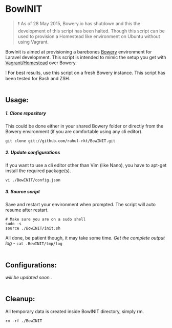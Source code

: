 # BowINIT
>:exclamation: As of 28 May 2015, Bowery.io has shutdown and this the development of this script has been halted. Though this script can be used to provision a Homestead like environment on Ubuntu without using Vagrant.

BowInit is aimed at provisioning a barebones [Bowery](http://bowery.io/) environment for Laravel development. This script is intended to mimic the setup you get with [Vagrant](https://www.vagrantup.com/)/[Homestead](http://laravel.com/docs/5.0/homestead) over Bowery.

:grey_exclamation: For best results, use this script on a fresh Bowery instance. This script has been tested for Bash and ZSH.
<br/><br/>


## Usage:

##### 1. Clone repository
This could be done either in your shared Bowery folder or directly from the Bowery environment (if you are comfortable using any cli editor).
```
git clone git://github.com/rahul-rkt/BowINIT.git
```

##### 2. Update configurations
If you want to use a cli editor other than Vim (like Nano), you have to apt-get install the required package(s).
```
vi ./BowINIT/config.json
```

##### 3. Source script
Save and restart your environment when prompted. The script will auto resume after restart.
```
# Make sure you are on a sudo shell
sudo -s
source ./BowINIT/init.sh
```
All done, be patient though, it may take some time. *Get the complete output log* - `cat .BowINIT/tmp/log`
<br/><br/>

## Configurations:
*will be updated soon..*
<br/><br/>

## Cleanup:
All temporary data is created inside BowINIT directory, simply rm.
```
rm -rf ./BowINIT
```
